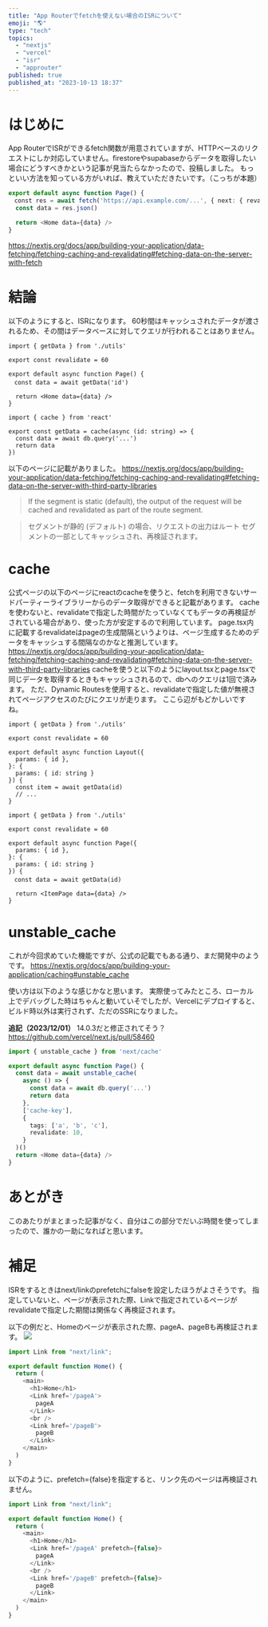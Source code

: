 ```yaml
---
title: "App Routerでfetchを使えない場合のISRについて"
emoji: "🌎"
type: "tech"
topics:
  - "nextjs"
  - "vercel"
  - "isr"
  - "approuter"
published: true
published_at: "2023-10-13 18:37"
---
```


# はじめに

App RouterでISRができるfetch関数が用意されていますが、HTTPベースのリクエストにしか対応していません。firestoreやsupabaseからデータを取得したい場合にどうすべきかという記事が見当たらなかったので、投稿しました。
もっといい方法を知っている方がいれば、教えていただきたいです。（こっちが本題）

```ts
export default async function Page() {
　const res = await fetch('https://api.example.com/...', { next: { revalidate: 3600 } })
  const data = res.json()

  return <Home data={data} />
}
```

https://nextjs.org/docs/app/building-your-application/data-fetching/fetching-caching-and-revalidating#fetching-data-on-the-server-with-fetch

# 結論

以下のようにすると、ISRになります。
60秒間はキャッシュされたデータが渡されるため、その間はデータベースに対してクエリが行われることはありません。

```tsx:page.tsx
import { getData } from './utils'

export const revalidate = 60

export default async function Page() {
　const data = await getData('id')

  return <Home data={data} />
}
```

```tsx:utils.tsx
import { cache } from 'react'

export const getData = cache(async (id: string) => {
  const data = await db.query('...')
  return data
})
```

以下のページに記載がありました。
https://nextjs.org/docs/app/building-your-application/data-fetching/fetching-caching-and-revalidating#fetching-data-on-the-server-with-third-party-libraries

> If the segment is static (default), the output of the request will be cached and revalidated as part of the route segment.

> セグメントが静的 (デフォルト) の場合、リクエストの出力はルート セグメントの一部としてキャッシュされ、再検証されます。

# cache

公式ページの以下のページにreactのcacheを使うと、fetchを利用できないサードパーティーライブラリーからのデータ取得ができると記載があります。
cacheを使わないと、revalidateで指定した時間がたっていなくてもデータの再検証がされている場合があり、使った方が安定するので利用しています。
page.tsx内に記載するrevalidateはpageの生成間隔というよりは、ページ生成するためのデータをキャッシュする間隔なのかなと推測しています。
https://nextjs.org/docs/app/building-your-application/data-fetching/fetching-caching-and-revalidating#fetching-data-on-the-server-with-third-party-libraries
cacheを使うと以下のようにlayout.tsxとpage.tsxで同じデータを取得するときもキャッシュされるので、dbへのクエリは1回で済みます。
ただ、Dynamic Routesを使用すると、revalidateで指定した値が無視されてページアクセスのたびにクエリが走ります。
ここら辺がもどかしいですね。

```tsx:app/item/[id]/layout.tsx
import { getData } from './utils'

export const revalidate = 60

export default async function Layout({
  params: { id },
}: {
  params: { id: string }
}) {
  const item = await getData(id)
  // ...
}
```

```tsx:app/item/[id]/page.tsx
import { getData } from './utils'

export const revalidate = 60

export default async function Page({
  params: { id },
}: {
  params: { id: string }
}) {
　const data = await getData(id)

  return <ItemPage data={data} />
}
```

# unstable_cache

これが今回求めていた機能ですが、公式の記載でもある通り、まだ開発中のようです。
https://nextjs.org/docs/app/building-your-application/caching#unstable_cache

使い方は以下のような感じかなと思います。
実際使ってみたところ、ローカル上でデバッグした時はちゃんと動いていそでしたが、Vercelにデプロイすると、ビルド時以外は実行されず、ただのSSRになりました。

**追記（2023/12/01）**
14.0.3だと修正されてそう？
https://github.com/vercel/next.js/pull/58460

```ts
import { unstable_cache } from 'next/cache'

export default async function Page() {
  const data = await unstable_cache(
    async () => {
      const data = await db.query('...')
      return data
    },
    ['cache-key'],
    {
      tags: ['a', 'b', 'c'],
      revalidate: 10,
    }
  )()
  return <Home data={data} />
}
```

# あとがき

このあたりがまとまった記事がなく、自分はこの部分でだいぶ時間を使ってしまったので、誰かの一助になればと思います。

# 補足

ISRをするときはnext/linkのprefetchにfalseを設定したほうがよさそうです。
指定していないと、ページが表示された際、Linkで指定されているページがrevalidateで指定した期間は関係なく再検証されます。

以下の例だと、Homeのページが表示された際、pageA、pageBも再検証されます。
![](https://storage.googleapis.com/zenn-user-upload/f2f592f4bad4-20231016.png)

```ts
import Link from "next/link";

export default function Home() {
  return (
    <main>
      <h1>Home</h1>
      <Link href='/pageA'>
      　pageA
      </Link>
      <br />
      <Link href='/pageB'>
      　pageB
      </Link>
    </main>
  )
}
```

以下のように、prefetch={false}を指定すると、リンク先のページは再検証されません。

```ts
import Link from "next/link";

export default function Home() {
  return (
    <main>
      <h1>Home</h1>
      <Link href='/pageA' prefetch={false}>
      　pageA
      </Link>
      <br />
      <Link href='/pageB' prefetch={false}>
      　pageB
      </Link>
    </main>
  )
}
```
